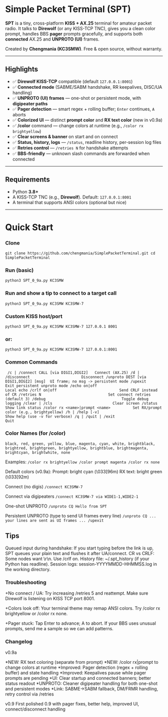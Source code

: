 # Simple Packet Terminal (SPT)

**SPT** is a tiny, cross-platform **KISS + AX.25** terminal for amateur packet radio.
It talks to **Direwolf** (or any KISS-TCP TNC), gives you a clean color prompt, handles
BBS **pager** prompts gracefully, and supports both **connected** AX.25 and **UNPROTO (UI)** frames.

Created by **Chengmania (KC3SMW)**. Free & open source, without warranty.

---

## Highlights

- ✅ **Direwolf KISS-TCP** compatible (default `127.0.0.1:8001`)
- ✅ **Connected mode** (SABME/SABM handshake, RR keepalives, DISC/UA handling)
- ✅ **UNPROTO (UI) frames** — one-shot or persistent mode, with **digipeater paths**
- ✅ **Pager detection** — smart regex + rolling buffer; `Enter` continues, `A` aborts
- ✅ **Colorized UI** — distinct **prompt color** and **RX text color** (new in v0.9a)
- ✅ **/color** command — change colors at runtime (e.g., `/color rx brightyellow`)
- ✅ **Clear screens & banner** on start and on connect
- ✅ **Status, history, logs** — `/status`, readline history, per-session log files
- ✅ **Retries control** — `/retries N` for handshake attempts
- ✅ **BBS-friendly** — unknown slash commands are forwarded when connected

---

## Requirements

- Python **3.8+**
- A KISS-TCP TNC (e.g., **Direwolf**). Default: `127.0.0.1:8001`
- A terminal that supports ANSI colors (optional but nice)

---

# Quick Start


### Clone
`git clone https://github.com/chengmania/SimplePacketTerminal.git
cd SimplePacketTerminal`

### Run (basic)
`python3 SPT_0_9a.py KC3SMW`

### Run and show a tip to connect to a target call
`python3 SPT_0_9a.py KC3SMW KC3SMW-7`

### Custom KISS host/port
`python3 SPT_0_9a.py KC3SMW KC3SMW-7 127.0.0.1 8001`
### or:
`python3 SPT_0_9a.py KC3SMW KC3SMW-7 127.0.0.1:8001`


### Common Commands
`
/c | /connect CALL [via DIGI1,DIGI2]   Connect (AX.25)
/d | /disconnect                       Disconnect
/unproto DEST [via DIGI1,DIGI2] [msg]  UI frame; no msg -> persistent mode
/upexit                                 Exit persistent unproto mode
/echo on|off                            Local echo
/crlf on|off                            Send CRLF instead of CR
/retries N                              Set connect retries (default 3)
/debug                                  Toggle debug logging
/clear | /cls                           Clear screen
/status                                 Show link status
/color rx <name>|prompt <name>          Set RX/prompt color (e.g., brightyellow)
/h | /help [-v]                         Show help (use -v for verbose)
/q | /quit | /exit                      Quit`

### Color Names (for /color)

`black, red, green, yellow, blue, magenta, cyan, white, brightblack, brightred, brightgreen, brightyellow, brightblue, brightmagenta, brightcyan, brightwhite, none`

Examples:
`/color rx brightyellow
/color prompt magenta
/color rx none`

Default colors (v0.9a):
Prompt: bright cyan (\033[96m)
RX text: bright green (\033[92m)


Connect (no digis)
`/connect KC3SMW-7`

Connect via digipeaters
`/connect KC3SMW-7 via WIDE1-1,WIDE2-1`


One-shot UNPROTO
`/unproto CQ Hello from SPT`

Persistent UNPROTO (type to send UI frames every line)
`/unproto CQ
... your lines are sent as UI frames ...
/upexit`



## Tips

Queued input during handshake: If you start typing before the link is up,
SPT queues your plain text and flushes it after UA/connect.
CR vs CRLF: Some nodes want \r\n. Use /crlf on.
History file: ~/.spt_history (if your Python has readline).
Session logs: session-YYYYMMDD-HHMMSS.log in the working directory.



### Troubleshooting

+No connect / UA: Try increasing /retries 5 and reattempt. Make sure Direwolf is listening on KISS TCP port 8001.

+Colors look off: Your terminal theme may remap ANSI colors. Try /color rx brightyellow or /color rx none.

+Pager stuck: Tap Enter to advance; A to abort. If your BBS uses unusual prompts, send me a sample so we can add patterns.



### Changelog
v0.9a

*NEW: RX text coloring (separate from prompt)
*NEW: /color rx|prompt <name> to change colors at runtime
*Improved: Pager detection (regex + rolling buffer) and state handling
*Improved: Keepalives pause while pager prompts are pending
*UI: Clear startup and connected banners; better status readout
*UNPROTO: Cleaner digipeater handling for both one-shot and persistent modes
*Link: SABME→SABM fallback, DM/FRMR handling, retry control via /retries

v0.9
First polished 0.9 with pager fixes, better help, improved UI, connect/disconnect handling
